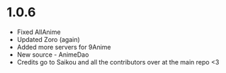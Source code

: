 # 1.0.6

- Fixed AllAnime
- Updated Zoro (again)
- Added more servers for 9Anime
- New source - AnimeDao
- Credits go to Saikou and all the contributors over at the main repo <3
